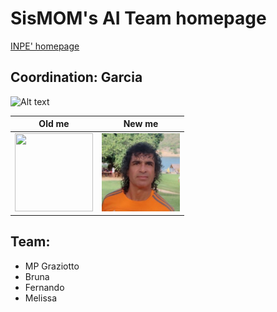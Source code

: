 # SisMOM's AI Team homepage
[INPE' homepage](https://www.gov.br/inpe/pt-br)

## Coordination: Garcia
![Alt text](http://www3.cptec.inpe.br/dimnt/wp-content/uploads/sites/3/2020/07/JOS%C3%89-ROBERTO-MOTTA-GARCIA.png)

<!-- HTML -->
| Old me | New me |
|---|---|
| <img src="http://www3.cptec.inpe.br/dimnt/wp-content/uploads/sites/3/2020/07/JOS%C3%89-ROBERTO-MOTTA-GARCIA.png" width="125" height="125"> | <img src="/img/JRMGarcia.jpeg" width="125" height="125"> |


## Team:

*  MP Graziotto
*  Bruna
*  Fernando
*  Melissa 
